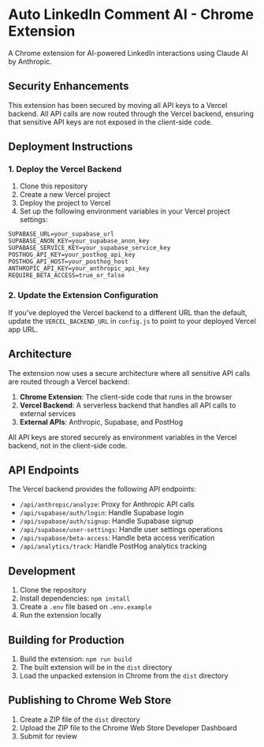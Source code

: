 # Auto LinkedIn Comment AI - Chrome Extension

A Chrome extension for AI-powered LinkedIn interactions using Claude AI by Anthropic.

## Security Enhancements

This extension has been secured by moving all API keys to a Vercel backend. All API calls are now routed through the Vercel backend, ensuring that sensitive API keys are not exposed in the client-side code.

## Deployment Instructions

### 1. Deploy the Vercel Backend

1. Clone this repository
2. Create a new Vercel project
3. Deploy the project to Vercel
4. Set up the following environment variables in your Vercel project settings:

```
SUPABASE_URL=your_supabase_url
SUPABASE_ANON_KEY=your_supabase_anon_key
SUPABASE_SERVICE_KEY=your_supabase_service_key
POSTHOG_API_KEY=your_posthog_api_key
POSTHOG_API_HOST=your_posthog_host
ANTHROPIC_API_KEY=your_anthropic_api_key
REQUIRE_BETA_ACCESS=true_or_false
```

### 2. Update the Extension Configuration

If you've deployed the Vercel backend to a different URL than the default, update the `VERCEL_BACKEND_URL` in `config.js` to point to your deployed Vercel app URL.

## Architecture

The extension now uses a secure architecture where all sensitive API calls are routed through a Vercel backend:

1. **Chrome Extension**: The client-side code that runs in the browser
2. **Vercel Backend**: A serverless backend that handles all API calls to external services
3. **External APIs**: Anthropic, Supabase, and PostHog

All API keys are stored securely as environment variables in the Vercel backend, not in the client-side code.

## API Endpoints

The Vercel backend provides the following API endpoints:

- `/api/anthropic/analyze`: Proxy for Anthropic API calls
- `/api/supabase/auth/login`: Handle Supabase login
- `/api/supabase/auth/signup`: Handle Supabase signup
- `/api/supabase/user-settings`: Handle user settings operations
- `/api/supabase/beta-access`: Handle beta access verification
- `/api/analytics/track`: Handle PostHog analytics tracking

## Development

1. Clone the repository
2. Install dependencies: `npm install`
3. Create a `.env` file based on `.env.example`
4. Run the extension locally

## Building for Production

1. Build the extension: `npm run build`
2. The built extension will be in the `dist` directory
3. Load the unpacked extension in Chrome from the `dist` directory

## Publishing to Chrome Web Store

1. Create a ZIP file of the `dist` directory
2. Upload the ZIP file to the Chrome Web Store Developer Dashboard
3. Submit for review
